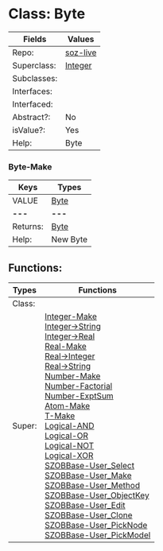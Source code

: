
# Class:	Byte

| Fields | Values |
| --------- | --------- |
| Repo: | [soz-live](/repos/soz-live.html) |
| Superclass: | [Integer](Integer.html) |
| Subclasses: |  |
| Interfaces: |  |
| Interfaced: |  |
| Abstract?: | No |
| isValue?: | Yes |
| Help: | Byte |

### Byte-Make

| Keys | Types |
| --------- | --------- |
| VALUE | [Byte](Byte.html) |
| **---** | **---** |
| Returns: | [Byte](Byte.html) |
| Help: | New Byte |


## Functions:

| Types | Functions |
| --------- | --------- |
| Class: |  |
| Super: | [Integer-Make](Integer.html) <br> [Integer->String](Integer.html) <br> [Integer->Real](Integer.html) <br> [Real-Make](Real.html) <br> [Real->Integer](Real.html) <br> [Real->String](Real.html) <br> [Number-Make](Number.html) <br> [Number-Factorial](Number.html) <br> [Number-ExptSum](Number.html) <br> [Atom-Make](Atom.html) <br> [T-Make](T.html) <br> [Logical-AND](Logical.html) <br> [Logical-OR](Logical.html) <br> [Logical-NOT](Logical.html) <br> [Logical-XOR](Logical.html) <br> [SZOBBase-User_Select](SZOBBase.html) <br> [SZOBBase-User_Make](SZOBBase.html) <br> [SZOBBase-User_Method](SZOBBase.html) <br> [SZOBBase-User_ObjectKey](SZOBBase.html) <br> [SZOBBase-User_Edit](SZOBBase.html) <br> [SZOBBase-User_Clone](SZOBBase.html) <br> [SZOBBase-User_PickNode](SZOBBase.html) <br> [SZOBBase-User_PickModel](SZOBBase.html) |


